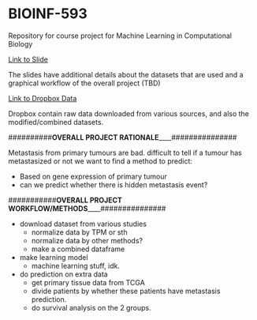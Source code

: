 # BIOINF-593
Repository for course project for Machine Learning in Computational Biology

[Link to Slide](https://docs.google.com/presentation/d/1P6bJaGGyj0-j0dq4IGDtY9T8MlRkfDr9U-2VIEzmhT8/edit?usp=sharing)  

The slides have additional details about the datasets that are used and a graphical workflow of the overall project (TBD)

[Link to Dropbox Data](https://www.dropbox.com/home/BIOINF593)

Dropbox contain raw data downloaded from various sources, and also the modified/combined datasets.


##########____________OVERALL PROJECT RATIONALE________________###############

Metastasis from primary tumours are bad.
difficult to tell if a tumour has metastasized or not
we want to find a method to predict:
  - Based on gene expression of primary tumour
  - can we predict whether there is hidden metastasis event?


###########____________OVERALL PROJECT WORKFLOW/METHODS________________###############

- download dataset from various studies
  - normalize data by TPM or sth
  - normalize data by other methods?
  - make a combined dataframe
- make learning model
  - machine learning stuff, idk.
- do prediction on extra data
  - get primary tissue data from TCGA
  - divide patients by whether these patients have metastasis prediction.
  - do survival analysis on the 2 groups.
